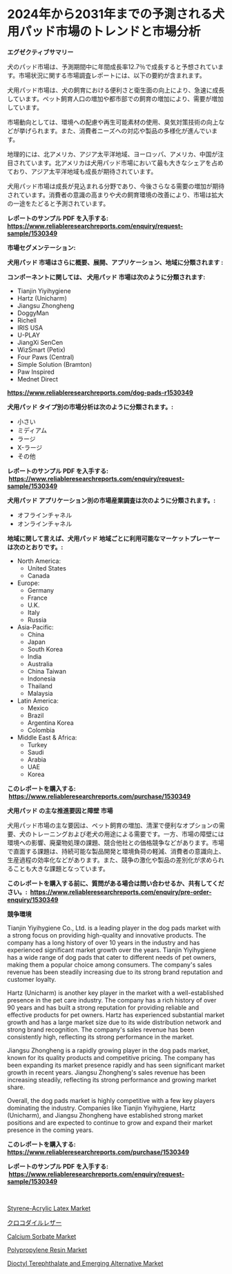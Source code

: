 <p><h1>2024年から2031年までの予測される犬用パッド市場のトレンドと市場分析</h1></p><p><strong>エグゼクティブサマリー</strong></p>
<p><p>犬のパッド市場は、予測期間中に年間成長率12.7％で成長すると予想されています。市場状況に関する市場調査レポートには、以下の要約が含まれます。</p><p>犬用パッド市場は、犬の飼育における便利さと衛生面の向上により、急速に成長しています。ペット飼育人口の増加や都市部での飼育の増加により、需要が増加しています。</p><p>市場動向としては、環境への配慮や再生可能素材の使用、臭気対策技術の向上などが挙げられます。また、消費者ニーズへの対応や製品の多様化が進んでいます。</p><p>地理的には、北アメリカ、アジア太平洋地域、ヨーロッパ、アメリカ、中国が注目されています。北アメリカは犬用パッド市場において最も大きなシェアを占めており、アジア太平洋地域も成長が期待されています。</p><p>犬用パッド市場は成長が見込まれる分野であり、今後さらなる需要の増加が期待されています。消費者の意識の高まりや犬の飼育環境の改善により、市場は拡大の一途をたどると予測されています。</p></p>
<p><strong>レポートのサンプル PDF を入手する: <a href="https://www.reliableresearchreports.com/enquiry/request-sample/1530349">https://www.reliableresearchreports.com/enquiry/request-sample/1530349</a></strong></p>
<p><strong>市場セグメンテーション:</strong></p>
<p><strong> 犬用パッド 市場はさらに概要、展開、アプリケーション、地域に分類されます :</strong></p>
<p><strong>コンポーネントに関しては、 犬用パッド 市場は次のように分類されます: &nbsp;</strong></p>
<p><ul><li>Tianjin Yiyihygiene</li><li>Hartz (Unicharm)</li><li>Jiangsu Zhongheng</li><li>DoggyMan</li><li>Richell</li><li>IRIS USA</li><li>U-PLAY</li><li>JiangXi SenCen</li><li>WizSmart (Petix)</li><li>Four Paws (Central)</li><li>Simple Solution (Bramton)</li><li>Paw Inspired</li><li>Mednet Direct</li></ul></p>
<p><strong><a href="https://www.reliableresearchreports.com/dog-pads-r1530349">https://www.reliableresearchreports.com/dog-pads-r1530349</a></strong></p>
<p><strong> 犬用パッド タイプ別の市場分析は次のように分類されます。:</strong></p>
<p><ul><li>小さい</li><li>ミディアム</li><li>ラージ</li><li>X-ラージ</li><li>その他</li></ul></p>
<p><strong>レポートのサンプル PDF を入手する: &nbsp;<a href="https://www.reliableresearchreports.com/enquiry/request-sample/1530349">https://www.reliableresearchreports.com/enquiry/request-sample/1530349</a></strong></p>
<p><strong> 犬用パッド アプリケーション別の市場産業調査は次のように分類されます。:</strong></p>
<p><ul><li>オフラインチャネル</li><li>オンラインチャネル</li></ul></p>
<p><strong>地域に関して言えば、犬用パッド 地域ごとに利用可能なマーケットプレーヤーは次のとおりです。:</strong></p>
<p><ul>
    <li>
        North America:
        <ul>
            <li>United States</li>
            <li>Canada</li>
        </ul>
    </li>
    <li>
        Europe:
        <ul>
            <li>Germany</li>
            <li>France</li>
            <li>U.K.</li>
            <li>Italy</li>
            <li>Russia</li>
        </ul>
    </li>
    <li>
        Asia-Pacific:
        <ul>
            <li>China</li>
            <li>Japan</li>
            <li>South Korea</li>
            <li>India</li>
            <li>Australia</li>
            <li>China Taiwan</li>
            <li>Indonesia</li>
            <li>Thailand</li>
            <li>Malaysia</li>
        </ul>
    </li>
    <li>
        Latin America:
        <ul>
            <li>Mexico</li>
            <li>Brazil</li>
            <li>Argentina Korea</li>
            <li>Colombia</li>
        </ul>
    </li>
    <li>
        Middle East & Africa:
        <ul>
            <li>Turkey</li>
            <li>Saudi</li>
            <li>Arabia</li>
            <li>UAE</li>
            <li>Korea</li>
        </ul>
    </li>
    </ul></p>
<p><strong>このレポートを購入する: &nbsp;<a href="https://www.reliableresearchreports.com/purchase/1530349">https://www.reliableresearchreports.com/purchase/1530349</a></strong></p>
<p><strong>犬用パッド の主な推進要因と障壁 市場</strong></p>
<p><p>犬用パッド市場の主な要因は、ペット飼育の増加、清潔で便利なオプションの需要、犬のトレーニングおよび老犬の用途による需要です。一方、市場の障壁には環境への影響、廃棄物処理の課題、競合他社との価格競争などがあります。市場で直面する課題は、持続可能な製品開発と環境負荷の軽減、消費者の意識向上、生産過程の効率化などがあります。また、競争の激化や製品の差別化が求められることも大きな課題となっています。</p></p>
<p><strong>このレポートを購入する前に、質問がある場合は問い合わせるか、共有してください。:&nbsp; <a href="https://www.reliableresearchreports.com/enquiry/pre-order-enquiry/1530349">https://www.reliableresearchreports.com/enquiry/pre-order-enquiry/1530349</a></strong></p>
<p><strong>競争環境</strong></p>
<p><p>Tianjin Yiyihygiene Co., Ltd. is a leading player in the dog pads market with a strong focus on providing high-quality and innovative products. The company has a long history of over 10 years in the industry and has experienced significant market growth over the years. Tianjin Yiyihygiene has a wide range of dog pads that cater to different needs of pet owners, making them a popular choice among consumers. The company's sales revenue has been steadily increasing due to its strong brand reputation and customer loyalty.</p><p>Hartz (Unicharm) is another key player in the market with a well-established presence in the pet care industry. The company has a rich history of over 90 years and has built a strong reputation for providing reliable and effective products for pet owners. Hartz has experienced substantial market growth and has a large market size due to its wide distribution network and strong brand recognition. The company's sales revenue has been consistently high, reflecting its strong performance in the market.</p><p>Jiangsu Zhongheng is a rapidly growing player in the dog pads market, known for its quality products and competitive pricing. The company has been expanding its market presence rapidly and has seen significant market growth in recent years. Jiangsu Zhongheng's sales revenue has been increasing steadily, reflecting its strong performance and growing market share.</p><p>Overall, the dog pads market is highly competitive with a few key players dominating the industry. Companies like Tianjin Yiyihygiene, Hartz (Unicharm), and Jiangsu Zhongheng have established strong market positions and are expected to continue to grow and expand their market presence in the coming years.</p></p>
<p><strong>このレポートを購入する: &nbsp; <a href="https://www.reliableresearchreports.com/purchase/1530349">https://www.reliableresearchreports.com/purchase/1530349</a></strong></p>
<p><strong>レポートのサンプル PDF を入手する: &nbsp;<a href="https://www.reliableresearchreports.com/enquiry/request-sample/1530349">https://www.reliableresearchreports.com/enquiry/request-sample/1530349</a></strong><strong></strong></p>
<p>&nbsp;</p>
<p><p><a href="https://www.linkedin.com/pulse/styrene-acrylic-latex-market-size-growth-outlook-from-2024-bvvhc?trackingId=BdjBxjIi0mKtZ5jJhk4vRg%3D%3D">Styrene-Acrylic Latex Market</a></p><p><a href="https://github.com/mohamedbakry57/Market-Research-Report-List-3/blob/main/836955525905.md">クロコダイルレザー</a></p><p><a href="https://issuu.com/reportprime-2/docs/calcium-sorbate-market-size-2030.pptx">Calcium Sorbate Market</a></p><p><a href="https://issuu.com/reportprime-2/docs/polypropylene-resin-market-size-2030.pptx">Polypropylene Resin Market</a></p><p><a href="https://www.linkedin.com/pulse/dioctyl-terephthalate-emerging-alternative-market-size-ikqwc?trackingId=3ingRWNLz5J3wn3X7LVVJA%3D%3D">Dioctyl Terephthalate and Emerging Alternative Market</a></p></p>